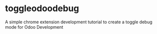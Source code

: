 # toggleodoodebug
A simple chrome extension development tutorial to create a toggle debug mode for Odoo Development
